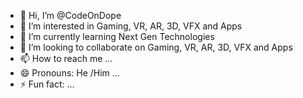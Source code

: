 - 👋 Hi, I’m @CodeOnDope
- 👀 I’m interested in Gaming, VR, AR, 3D, VFX and Apps
- 🌱 I’m currently learning Next Gen Technologies
- 💞️ I’m looking to collaborate on Gaming, VR, AR, 3D, VFX and Apps
- 📫 How to reach me ...
- 😄 Pronouns: He /Him ...
- ⚡ Fun fact: ...

<!---
CodeOnDope/CodeOnDope is a ✨ special ✨ repository because its `README.md` (this file) appears on your GitHub profile.
You can click the Preview link to take a look at your changes.
--->
